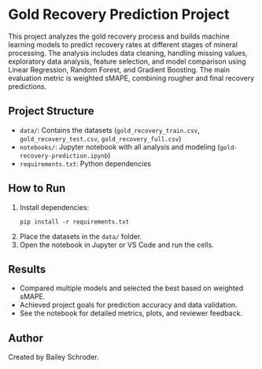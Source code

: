 # Gold Recovery Prediction Project

This project analyzes the gold recovery process and builds machine learning models to predict recovery rates at different stages of mineral processing. The analysis includes data cleaning, handling missing values, exploratory data analysis, feature selection, and model comparison using Linear Regression, Random Forest, and Gradient Boosting. The main evaluation metric is weighted sMAPE, combining rougher and final recovery predictions.

## Project Structure

- `data/`: Contains the datasets (`gold_recovery_train.csv`, `gold_recovery_test.csv`, `gold_recovery_full.csv`)
- `notebooks/`: Jupyter notebook with all analysis and modeling (`gold-recovery-prediction.ipynb`)
- `requirements.txt`: Python dependencies

## How to Run

1. Install dependencies:
   ```
   pip install -r requirements.txt
   ```
2. Place the datasets in the `data/` folder.
3. Open the notebook in Jupyter or VS Code and run the cells.

## Results

- Compared multiple models and selected the best based on weighted sMAPE.
- Achieved project goals for prediction accuracy and data validation.
- See the notebook for detailed metrics, plots, and reviewer feedback.

## Author

Created by Bailey Schroder.
